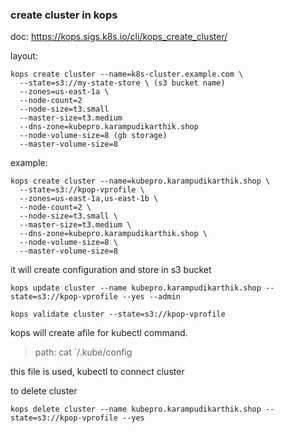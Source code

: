

### create cluster in kops
doc: https://kops.sigs.k8s.io/cli/kops_create_cluster/

layout:
```
kops create cluster --name=k8s-cluster.example.com \
  --state=s3://my-state-store \ (s3 bucket name)
  --zones=us-east-1a \
  --node-count=2
  --node-size=t3.small
  --master-size=t3.medium
  --dns-zone=kubepro.karampudikarthik.shop
  --node-volume-size=8 (gb storage)
  --master-volume-size=8
```

example:
```
kops create cluster --name=kubepro.karampudikarthik.shop \
  --state=s3://kpop-vprofile \
  --zones=us-east-1a,us-east-1b \
  --node-count=2 \
  --node-size=t3.small \
  --master-size=t3.medium \
  --dns-zone=kubepro.karampudikarthik.shop \
  --node-volume-size=8 \
  --master-volume-size=8

```

it will create configuration and store in s3 bucket

```
kops update cluster --name kubepro.karampudikarthik.shop --state=s3://kpop-vprofile --yes --admin
```

```
kops validate cluster --state=s3://kpop-vprofile
```

kops will create afile for kubectl command.
>path: cat `/.kube/config

this file is used, kubectl to connect cluster

to delete cluster
```
kops delete cluster --name kubepro.karampudikarthik.shop --state=s3://kpop-vprofile --yes
```









